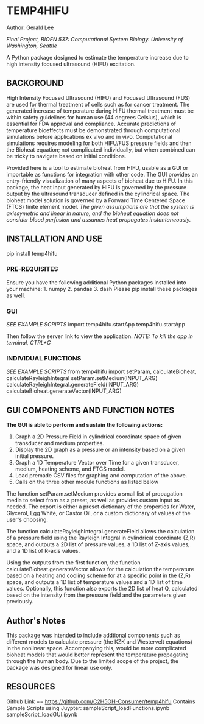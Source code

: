 # TEMP4HIFU

Author: Gerald Lee

*Final Project, BIOEN 537: Computational System Biology. University of Washington, Seattle*

A Python package designed to estimate the temperature increase due to high intensity focused ultrasound (HIFU) excitation. 


## BACKGROUND
High Intensity Focused Ultrasound (HIFU) and Focused Ultrasound (FUS) are used for thermal treatment of cells such as for cancer treatment. The generated increase of temperature during HIFU thermal treatment must be within safety guidelines for human use (44 degrees Celsius), which is essential for FDA approval and compliance. Accurate predictions of temperature bioeffects must be demonstrated through computational simulations before applications ex vivo and in vivo. Computational simulations requires modeling for both HIFU/FUS pressure fields and then the Bioheat equation; not complicated individually, but when combined can be tricky to navigate based on initial conditions.

Provided here is a tool to estimate bioheat from HIFU, usable as a GUI or importable as functions for integration with other code. The GUI provides an entry-friendly visualization of many aspects of bioheat due to HIFU. In this package, the heat input generated by HIFU is governed by the pressure output by the ultrasound transducer defined in the cylindrical space. The bioheat model solution is governed by a Forward Time Centered Space (FTCS) finite element model. *The given assumptions are that the system is axissymetric and linear in nature, and the bioheat equation does not consider blood perfusion and assumes heat propagates instantaneously.*


## INSTALLATION AND USE
pip install temp4hifu

### PRE-REQUISITES
Ensure you have the following additional Python packages installed into your machine:
    1. numpy
    2. pandas
    3. dash
Please pip install these packages as well. 

### GUI
*SEE EXAMPLE SCRIPTS*
import temp4hifu.startApp
temp4hifu.startApp

Then follow the server link to view the application. 
*NOTE: To kill the app in terminal, CTRL+C*

### INDIVIDUAL FUNCTIONS
*SEE EXAMPLE SCRIPTS*
from temp4hifu import setParam, calculateBioheat, calculateRayleighIntegral
setParam.setMedium(INPUT_ARG)
calculateRayleighIntegral.generateField(INPUT_ARG)
calculateBioheat.generateVector(INPUT_ARG)


## GUI COMPONENTS AND FUNCTION NOTES
**The GUI is able to perform and sustain the following actions:**
1) Graph a 2D Pressure Field in cylindrical coordinate space of given transducer and medium properties. 
2) Display the 2D graph as a pressure or an intensity based on a given initial pressure.
3) Graph a 1D Temperature Vector over Time for a given transducer, medium, heating scheme, and FTCS model. 
4) Load premade CSV files for graphing and computation of the above.
5) Calls on the three other module functions as listed below 

The function setParam.setMedium provides a small list of propagation media to select from as a preset, as well as provides custom input as needed. The export is either a preset dictionary of the properties for Water, Glycerol, Egg White, or Castor Oil, or a custom dictionary of values of the user's choosing.  

The function calculateRayleighIntegral.generateField allows the calculation of a pressure field using the Rayleigh Integral in cylindrical coordinate (Z,R) space, and outputs a 2D list of pressure values, a 1D list of Z-axis values, and a 1D list of R-axis values. 

Using the outputs from the first function, the function calculateBioheat.generateVector allows for the calculation the temperature based on a heating and cooling scheme for at a specific point in the (Z,R) space, and outputs a 1D list of temperature values and a 1D list of time values. Optionally, this function also exports the 2D list of heat Q, calculated based on the intensity from the pressure field and the parameters given previously.


## Author's Notes
This package was intended to include addtional components such as different models to calculate pressure (the KZK and Westervelt equations) in the nonlinear space. Accompanying this, would be more complicated bioheat models that would better represent the temperature propagating through the human body. Due to the limited scope of the project, the package was designed for linear use only. 


## RESOURCES
Github Link == https://github.com/C2H5OH-Consumer/temp4hifu
    Contains Sample Scripts using Juypter:
        sampleScript_loadFunctions.ipynb
        sampleScript_loadGUI.ipynb